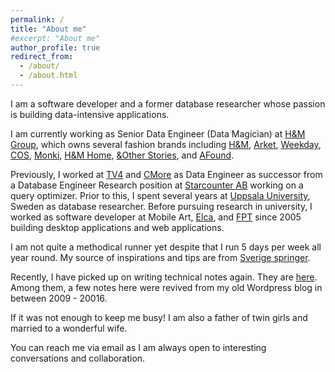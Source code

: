 ```yaml
---
permalink: /
title: "About me"
#excerpt: "About me"
author_profile: true
redirect_from: 
  - /about/
  - /about.html
---
```

I am a software developer and a former database researcher whose passion is building data-intensive applications.

I am currently working as Senior Data Engineer (Data Magician) at [H&M Group](https://hmgroup.com/), which owns several fashion brands including [H&M](https://www2.hm.com/sv_se/index.html), [Arket](https://www.arket.com/en_sek/index.html), [Weekday](https://www.weekday.com/en_sek/index.html), [COS](https://www.cosstores.com/en_sek/index.html), [Monki](https://www.monki.com/en_sek/index.html), [H&M Home](https://www2.hm.com/sv_se/home.html), [&Other Stories](https://www.stories.com/), and [AFound](https://www.afound.com/).

Previously, I worked at [TV4](https://www.tv4.se/) and [CMore](https://www.cmore.se) as Data Engineer as successor from a Database Engineer Research position at [Starcounter AB](https://starcounter.com) working on a query optimizer. Prior to this, I spent several years at [Uppsala University](https://www.uu.se/), Sweden as database researcher. Before pursuing research in university, I worked as software developer at Mobile Art, [Elca](https:///www.elca.vn), and [FPT](https://www.fpt-software.com/) since 2005 building desktop applications and web applications.

I am not quite a methodical runner yet despite that I run 5 days per week all year round. My source of inspirations and tips are from [Sverige springer](https://www.sverigespringer.se/).

Recently, I have picked up on writing technical notes again. They are [here](/year-archive/). Among them, a few notes here were revived from my old Wordpress blog in between 2009 - 20016.

If it was not enough to keep me busy! I am also a father of twin girls and married to a wonderful wife.

You can reach me via email as I am always open to interesting conversations and collaboration.
